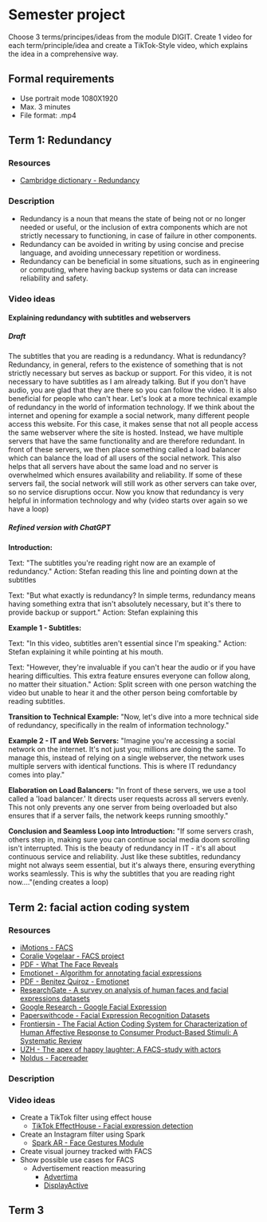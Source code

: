 # Semester project

Choose 3 terms/principes/ideas from the module DIGIT.
Create 1 video for each term/principle/idea and create a TikTok-Style video, which explains the idea in a comprehensive way.

## Formal requirements

- Use portrait mode 1080X1920
- Max. 3 minutes
- File format: .mp4

## Term 1: Redundancy

### Resources

- [Cambridge dictionary - Redundancy](https://dictionary.cambridge.org/us/dictionary/english/redundancy)

### Description

- Redundancy is a noun that means the state of being not or no longer needed or useful, or the inclusion of extra components which are not strictly necessary to functioning, in case of failure in other components.
- Redundancy can be avoided in writing by using concise and precise language, and avoiding unnecessary repetition or wordiness.
- Redundancy can be beneficial in some situations, such as in engineering or computing, where having backup systems or data can increase reliability and safety.

### Video ideas

#### Explaining redundancy with subtitles and webservers

##### Draft

The subtitles that you are reading is a redundancy. What is redundancy? Redundancy, in general, refers to the existence of something that is not strictly necessary but serves as backup or support.
For this video, it is not necessary to have subtitles as I am already talking. But if you don't have audio, you are glad that they are there so you can follow the video. It is also beneficial for people who can't hear.
Let's look at a more technical example of redundancy in the world of information technology.
If we think about the internet and opening for example a social network, many different people access this website. For this case, it makes sense that not all people access the same webserver where the site is hosted. Instead, we have multiple servers that have the same functionality and are therefore redundant.
In front of these servers, we then place something called a load balancer which can balance the load of all users of the social network. This also helps that all servers have about the same load and no server is overwhelmed which ensures availability and reliability.
If some of these servers fail, the social network will still work as other servers can take over, so no service disruptions occur.
Now you know that redundancy is very helpful in information technology and why (video starts over again so we have a loop)

##### Refined version with ChatGPT

**Introduction:**

Text: "The subtitles you're reading right now are an example of redundancy."
Action: Stefan reading this line and pointing down at the subtitles

Text: "But what exactly is redundancy? In simple terms, redundancy means having something extra that isn't absolutely necessary, but it's there to provide backup or support."
Action: Stefan explaining this

**Example 1 - Subtitles:**

Text: "In this video, subtitles aren't essential since I'm speaking."
Action: Stefan explaining it while pointing at his mouth.

Text: "However, they're invaluable if you can't hear the audio or if you have hearing difficulties. This extra feature ensures everyone can follow along, no matter their situation."
Action: Split screen with one person watching the video but unable to hear it and the other person being comfortable by reading subtitles.

**Transition to Technical Example:**
"Now, let's dive into a more technical side of redundancy, specifically in the realm of information technology."

**Example 2 - IT and Web Servers:**
"Imagine you're accessing a social network on the internet. It's not just you; millions are doing the same. To manage this, instead of relying on a single webserver, the network uses multiple servers with identical functions. This is where IT redundancy comes into play."

**Elaboration on Load Balancers:**
"In front of these servers, we use a tool called a 'load balancer.' It directs user requests across all servers evenly. This not only prevents any one server from being overloaded but also ensures that if a server fails, the network keeps running smoothly."

**Conclusion and Seamless Loop into Introduction:**
"If some servers crash, others step in, making sure you can continue social media doom scrolling isn't interrupted. This is the beauty of redundancy in IT - it's all about continuous service and reliability. Just like these subtitles, redundancy might not always seem essential, but it's always there, ensuring everything works seamlessly. This is why the subtitles that you are reading right now...."(ending creates a loop)

## Term 2: facial action coding system

### Resources

- [iMotions - FACS](https://imotions.com/blog/learning/research-fundamentals/facial-action-coding-system/)
- [Coralie Vogelaar - FACS project](https://coralievogelaar.com/Facial-Action-Coding-System)
- [PDF - What The Face Reveals](WhatTheFaceReveals_FACS.pdf)
- [Emotionet - Algorithm for annotating facial expressions](https://github.com/SaraSherinThomas/Emotionet)
- [PDF - Benitez Quiroz - Emotionet](Benitez-Quiroz_EmotioNet_An_Accurate_CVPR_2016_paper.pdf)
- [ResearchGate - A survey on analysis of human faces and facial expressions datasets](https://www.researchgate.net/publication/335007375_A_survey_on_analysis_of_human_faces_and_facial_expressions_dataset)
- [Google Research - Google Facial Expression](https://research.google/resources/datasets/google-facial-expression/)
- [Paperswithcode - Facial Expression Recognition Datasets](https://paperswithcode.com/datasets?task=facial-expression-recognition)
- [Frontiersin - The Facial Action Coding System for Characterization of Human Affective Response to Consumer Product-Based Stimuli: A Systematic Review](https://www.frontiersin.org/articles/10.3389/fpsyg.2020.00920/full)
- [UZH - The apex of happy laughter: A FACS-study with actors](https://www.zora.uzh.ch/id/eprint/20236/)
- [Noldus - Facereader](https://www.noldus.com/facereader)


### Description


### Video ideas

- Create a TikTok filter using effect house
  - [TikTok EffectHouse - Facial expression detection](https://effecthouse.tiktok.com/learn/guides/visual-scripting/nodes/head-and-face#facial-expression-detection)
- Create an Instagram filter using Spark 
  - [Spark AR - Face Gestures Module](https://spark.meta.com/learn/reference/classes/facegesturesmodule/)
- Create visual journey tracked with FACS
- Show possible use cases for FACS
  - Advertisement reaction measuring
    - [Advertima](https://advertima.com/de/)
    - [DisplayActive](https://www.displayactive.ch/)


## Term 3

